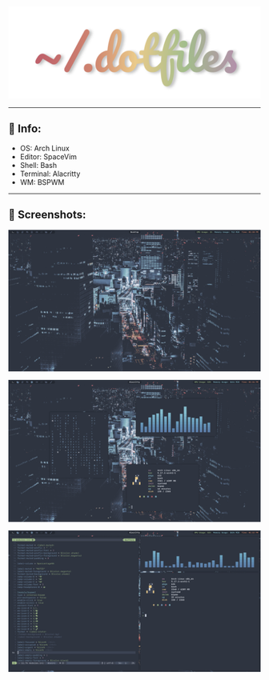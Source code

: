 ![Dotfiles](assets/dotfiles.png)

---

## :blossom: Info:
- OS: Arch Linux
- Editor: SpaceVim
- Shell: Bash
- Terminal: Alacritty
- WM: BSPWM

---

## :hibiscus: Screenshots:

![Wallpaper](/assets/wallpaper.png)

![Floating](/assets/floating.png)

![Tiled](/assets/tiled.png)

